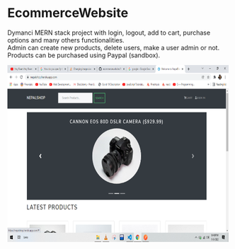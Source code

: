 # EcommerceWebsite
 Dymanci MERN stack project with login, logout, add to cart, purchase options and many others functionalities.  
Admin can create new products, delete users, make a user admin or not.  
Products can be purchased using Paypal (sandbox).  
  
<img src="https://raw.githubusercontent.com/manutdmohit/ecommercewebsite/master/uploads/Screenshot (144).png" width="500" height="400">
